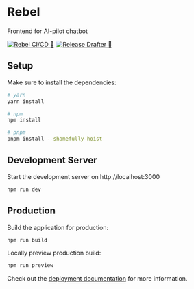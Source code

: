# Rebel

Frontend for AI-pilot chatbot

[![Rebel CI/CD 🚀](https://github.com/SkywardAI/chat-frontend/actions/workflows/ci.yml/badge.svg)](https://github.com/SkywardAI/chat-frontend/actions/workflows/ci.yml) [![Release Drafter 🚀](https://github.com/SkywardAI/chat-frontend/actions/workflows/release-drafter.yml/badge.svg)](https://github.com/SkywardAI/chat-frontend/actions/workflows/release-drafter.yml)


## Setup

Make sure to install the dependencies:

```bash
# yarn
yarn install

# npm
npm install

# pnpm
pnpm install --shamefully-hoist
```

## Development Server

Start the development server on http://localhost:3000

```bash
npm run dev
```

## Production

Build the application for production:

```bash
npm run build
```

Locally preview production build:

```bash
npm run preview
```

Check out the [deployment documentation](https://nuxt.com/docs/getting-started/deployment) for more information.
